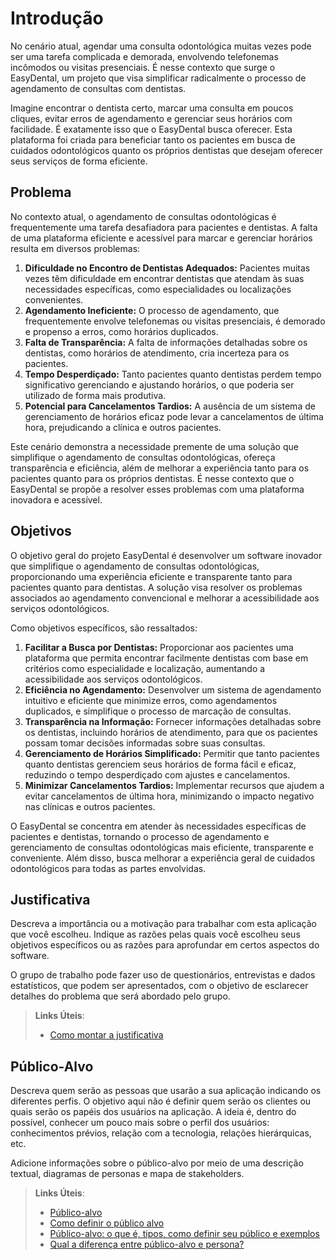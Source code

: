 # Introdução

No cenário atual, agendar uma consulta odontológica muitas vezes pode ser uma tarefa complicada e demorada, envolvendo telefonemas incômodos ou visitas presenciais. É nesse contexto que surge o EasyDental, um projeto que visa simplificar radicalmente o processo de agendamento de consultas com dentistas.

Imagine encontrar o dentista certo, marcar uma consulta em poucos cliques, evitar erros de agendamento e gerenciar seus horários com facilidade. É exatamente isso que o EasyDental busca oferecer. Esta plataforma foi criada para beneficiar tanto os pacientes em busca de cuidados odontológicos quanto os próprios dentistas que desejam oferecer seus serviços de forma eficiente.

## Problema

No contexto atual, o agendamento de consultas odontológicas é frequentemente uma tarefa desafiadora para pacientes e dentistas. A falta de uma plataforma eficiente e acessível para marcar e gerenciar horários resulta em diversos problemas:

<ol>
<li><strong>Dificuldade no Encontro de Dentistas Adequados:</strong> Pacientes muitas vezes têm dificuldade em encontrar dentistas que atendam às suas necessidades específicas, como especialidades ou localizações convenientes.</li>
<li><strong>Agendamento Ineficiente:</strong> O processo de agendamento, que frequentemente envolve telefonemas ou visitas presenciais, é demorado e propenso a erros, como horários duplicados.</li>
<li><strong>Falta de Transparência:</strong> A falta de informações detalhadas sobre os dentistas, como horários de atendimento, cria incerteza para os pacientes.</li>
<li><strong>Tempo Desperdiçado:</strong> Tanto pacientes quanto dentistas perdem tempo significativo gerenciando e ajustando horários, o que poderia ser utilizado de forma mais produtiva.</li>
<li><strong>Potencial para Cancelamentos Tardios:</strong> A ausência de um sistema de gerenciamento de horários eficaz pode levar a cancelamentos de última hora, prejudicando a clínica e outros pacientes.</li>
</ol>

Este cenário demonstra a necessidade premente de uma solução que simplifique o agendamento de consultas odontológicas, ofereça transparência e eficiência, além de melhorar a experiência tanto para os pacientes quanto para os próprios dentistas. É nesse contexto que o EasyDental se propõe a resolver esses problemas com uma plataforma inovadora e acessível.

## Objetivos

O objetivo geral do projeto EasyDental é desenvolver um software inovador que simplifique o agendamento de consultas odontológicas, proporcionando uma experiência eficiente e transparente tanto para pacientes quanto para dentistas. A solução visa resolver os problemas associados ao agendamento convencional e melhorar a acessibilidade aos serviços odontológicos.

Como objetivos específicos, são ressaltados:
<ol>
<li><strong>Facilitar a Busca por Dentistas:</strong> Proporcionar aos pacientes uma plataforma que permita encontrar facilmente dentistas com base em critérios como especialidade e localização, aumentando a acessibilidade aos serviços odontológicos.</li>
<li><strong>Eficiência no Agendamento:</strong> Desenvolver um sistema de agendamento intuitivo e eficiente que minimize erros, como agendamentos duplicados, e simplifique o processo de marcação de consultas.</li>
<li><strong>Transparência na Informação:</strong> Fornecer informações detalhadas sobre os dentistas, incluindo horários de atendimento, para que os pacientes possam tomar decisões informadas sobre suas consultas.</li>
<li><strong>Gerenciamento de Horários Simplificado:</strong> Permitir que tanto pacientes quanto dentistas gerenciem seus horários de forma fácil e eficaz, reduzindo o tempo desperdiçado com ajustes e cancelamentos.</li>
<li><strong>Minimizar Cancelamentos Tardios:</strong> Implementar recursos que ajudem a evitar cancelamentos de última hora, minimizando o impacto negativo nas clínicas e outros pacientes.</li>
</ol>

O EasyDental se concentra em atender às necessidades específicas de pacientes e dentistas, tornando o processo de agendamento e gerenciamento de consultas odontológicas mais eficiente, transparente e conveniente. Além disso, busca melhorar a experiência geral de cuidados odontológicos para todas as partes envolvidas.

## Justificativa

Descreva a importância ou a motivação para trabalhar com esta aplicação que você escolheu. Indique as razões pelas quais você escolheu seus objetivos específicos ou as razões para aprofundar em certos aspectos do software.

O grupo de trabalho pode fazer uso de questionários, entrevistas e dados estatísticos, que podem ser apresentados, com o objetivo de esclarecer detalhes do problema que será abordado pelo grupo.

> **Links Úteis**:
> - [Como montar a justificativa](https://guiadamonografia.com.br/como-montar-justificativa-do-tcc/)

## Público-Alvo

Descreva quem serão as pessoas que usarão a sua aplicação indicando os diferentes perfis. O objetivo aqui não é definir quem serão os clientes ou quais serão os papéis dos usuários na aplicação. A ideia é, dentro do possível, conhecer um pouco mais sobre o perfil dos usuários: conhecimentos prévios, relação com a tecnologia, relações
hierárquicas, etc.

Adicione informações sobre o público-alvo por meio de uma descrição textual, diagramas de personas e mapa de stakeholders.

> **Links Úteis**:
> - [Público-alvo](https://blog.hotmart.com/pt-br/publico-alvo/)
> - [Como definir o público alvo](https://exame.com/pme/5-dicas-essenciais-para-definir-o-publico-alvo-do-seu-negocio/)
> - [Público-alvo: o que é, tipos, como definir seu público e exemplos](https://klickpages.com.br/blog/publico-alvo-o-que-e/)
> - [Qual a diferença entre público-alvo e persona?](https://rockcontent.com/blog/diferenca-publico-alvo-e-persona/)
